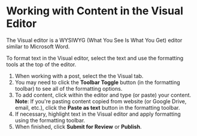 # Working with Content in the Visual Editor

The Visual editor is a WYSIWYG (What You See Is What You Get) editor similar to Microsoft Word.

To format text in the Visual editor, select the text and use the formatting tools at the top of the editor.

1. When working with a post, select the the Visual tab.
2. You may need to click the **Toolbar Toggle** button (in the formatting toolbar) to see all of the formatting options.
3. To add content, click within the editor and type (or paste) your content. **Note**: If you're pasting content copied from website (or Google Drive, email, etc.), click the **Paste as text** button in the formatting toolbar.
4. If necessary, highlight text in the Visual editor and apply formatting using the formatting toolbar.
5. When finished, click **Submit for Review** or **Publish**.&#x20;
